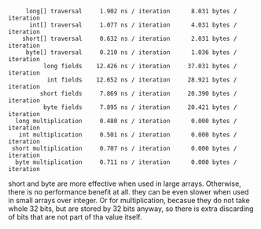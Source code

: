          long[] traversal     1.902 ns / iteration      8.031 bytes / iteration
          int[] traversal     1.077 ns / iteration      4.031 bytes / iteration
        short[] traversal     0.632 ns / iteration      2.031 bytes / iteration
         byte[] traversal     0.210 ns / iteration      1.036 bytes / iteration
              long fields    12.426 ns / iteration     37.031 bytes / iteration
               int fields    12.652 ns / iteration     28.921 bytes / iteration
             short fields     7.869 ns / iteration     20.390 bytes / iteration
              byte fields     7.895 ns / iteration     20.421 bytes / iteration
      long multiplication     0.480 ns / iteration      0.000 bytes / iteration
       int multiplication     0.501 ns / iteration      0.000 bytes / iteration
     short multiplication     0.707 ns / iteration      0.000 bytes / iteration
      byte multiplication     0.711 ns / iteration      0.000 bytes / iteration

short and byte are more effective when used in large arrays. Otherwise, there is no performance
benefit at all. they can be even slower when used in small arrays over integer. Or for multiplication,
becasue they do not take whole 32 bits, but are stored by 32 bits anyway, so there is extra discarding of 
bits that are not part of tha value itself.